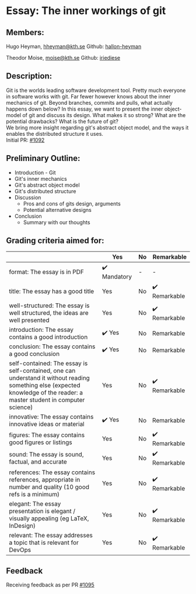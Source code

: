 # Essay: The inner workings of git

## Members: 

Hugo Heyman, hheyman@kth.se
Github: [hallon-heyman](https://github.com/hallon-heyman)

Theodor Moise, moise@kth.se
Github: [iriediese](https://github.com/iriediese)

## Description:

Git is the worlds leading software development tool. Pretty much everyone in software works with git. Far fewer however knows about the inner mechanics of git. Beyond branches, commits and pulls, what actually happens down below? 
In this essay, we want to present the inner object-model of git and discuss its design. What makes it so strong? What are the potential drawbacks? What is the future of git?  
We bring more insight regarding git's abstract object model, and the ways it enables the distributed structure it uses.  
Initial PR: [#1092](https://github.com/KTH/devops-course/pull/1092)

## Preliminary Outline:

* Introduction - Git
* Git's inner mechanics
* Git's abstract object model
* Git's distributed structure
* Discussion 
  * Pros and cons of gits design, arguments
  * Potential alternative designs
* Conclusion
  * Summary with our thoughts

## Grading criteria aimed for:

|                                             | Yes | No | Remarkable |
|-------------------------------------------- | ----|----|-------------|
| format: The essay is in PDF | :heavy_check_mark: Mandatory | - | - |
| title: The essay has a good title | Yes | No | :heavy_check_mark: Remarkable |
| well-structured: The essay is well structured, the ideas are well presented | Yes | No | :heavy_check_mark: Remarkable |
| introduction: The essay contains a good introduction | :heavy_check_mark: Yes | No | Remarkable |
| conclusion: The essay contains a good conclusion | :heavy_check_mark: Yes | No | Remarkable |
| self-contained: The essay is self-contained, one can understand it without reading something else (expected knowledge of the reader: a master student in computer science) | Yes | No | :heavy_check_mark: Remarkable |
| innovative: The essay contains innovative ideas or material | :heavy_check_mark: Yes | No | Remarkable |
| figures: The essay contains good figures or listings | Yes | No | :heavy_check_mark: Remarkable |
| sound: The essay is sound, factual, and accurate | Yes | No | :heavy_check_mark: Remarkable |
| references: The essay contains references, appropriate  in number and quality (10 good refs is a minimum) | Yes | No | :heavy_check_mark: Remarkable |
| elegant: The essay presentation is elegant / visually appealing (eg LaTeX, InDesign) | Yes | No | :heavy_check_mark: Remarkable |
| relevant: The essay addresses a topic that is relevant for DevOps | Yes | No | :heavy_check_mark: Remarkable |

## Feedback
Receiving feedback as per PR [#1095](https://github.com/KTH/devops-course/pull/1095)
